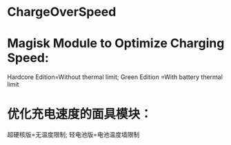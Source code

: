 # ChargeOverSpeed
# Magisk Module to Optimize Charging Speed: 
   Hardcore Edition=Without thermal limit;
   Green Edition   =With battery thermal limit

# 优化充电速度的面具模块：
  超硬核版=无温度限制;
  轻电池版=电池温度墙限制
